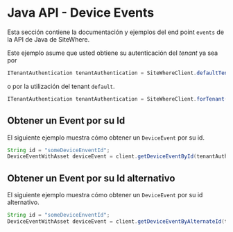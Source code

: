 # Java API - Device Events

<Seo/>

Esta sección contiene la documentación y ejemplos del end point `events` de la API de Java de SiteWhere.

Este ejemplo asume que usted obtiene su autenticación del _tenant_ ya sea por

```java
ITenantAuthentication tenantAuthentication = SiteWhereClient.defaultTenant();
```

o por la utilización del tenant `default`.

```java
ITenantAuthentication tenantAuthentication = SiteWhereClient.forTenant("token", "auth");
```

## Obtener un Event por su Id

El siguiente ejemplo muestra cómo obtener un `DeviceEvent` por su id.

```java
String id = "someDeviceEnventId";
DeviceEventWithAsset deviceEvent = client.getDeviceEventById(tenantAuthentication, id);
```

## Obtener un Event por su Id alternativo

El siguiente ejemplo muestra cómo obtener un `DeviceEvent` por su id alternativo.

```java
String id = "someDeviceEnventId";
DeviceEventWithAsset deviceEvent = client.getDeviceEventByAlternateId(tenantAuthentication, id);
```
